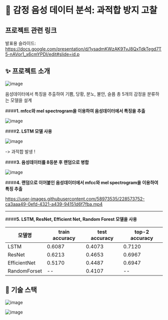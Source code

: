 # 🎯 감정 음성 데이터 분석: 과적합 방지 고찰

## 프로젝트 관련 링크
발표용 슬라이드: https://docs.google.com/presentation/d/1ysadmKWzAK9TvJ8QxTdkTegd7T5-nAVor1_x6cmYPDI/edit#slide=id.p

## ✨ 프로젝트 소개
![image](https://user-images.githubusercontent.com/58973535/228566697-8079796c-57a3-4547-b3aa-d66729a0d163.png)

음성데이터에서 특징을 추출하여 기쁨, 당황, 분노, 불안, 슬픔 총 5개의 감정을 분류하는 모델을 설계

####**1. mfcc와 mel spectrogram을 이용하여 음성데이터에서 특징을 추출**

![image](https://user-images.githubusercontent.com/58973535/228572324-1f78a065-da26-4f97-9e1b-345e2612c264.png)

####**2. LSTM 모델 사용**

![image](https://user-images.githubusercontent.com/58973535/228572453-a7aa186c-74e3-4a0d-9022-a06fd4a2a0ab.png)

-> 과적합 발생 !

####**3. 음성데이터를 8등분 후 랜덤으로 병합**

![image](https://user-images.githubusercontent.com/58973535/228574042-33863828-1cee-44ab-a9fa-025c3c47ba48.png)

####**4. 랜덤으로 이어붙인 음성데이터에서 mfcc와 mel spectrogram을 이용하여 특징 추출**

https://user-images.githubusercontent.com/58973535/228573752-ca3aaa49-0efd-4321-a439-94151d6f7fba.mp4

-----------------------------------------------------------------------------------------------------

####**5. LSTM, ResNet, Efficient Net, Random Forest 모델을 사용**

|모델명|train accuracy|test accuracy|top-2 accuracy|
|---|---|---|---|
|LSTM|0.6087|0.4073|0.7120|
|ResNet|0.6213|0.4653|0.6967|
|EfficientNet|0.5170|0.4487|0.6947|
|RandomForset|--|0.4107|--|

## 📜 기술 스택
![image](https://user-images.githubusercontent.com/119157378/229338212-2d52bca2-07a7-499e-9e98-601dadb2e272.png)

![image](https://user-images.githubusercontent.com/119157378/229338227-b9bf5537-dbe0-4d01-82c9-9fcb02853e64.png)


